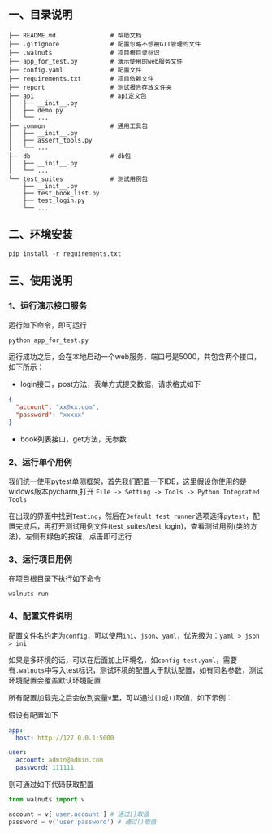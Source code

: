 ## 一、目录说明
```
├── README.md               # 帮助文档
├── .gitignore              # 配置忽略不想被GIT管理的文件
├── .walnuts                # 项目根目录标识
├── app_for_test.py         # 演示使用的web服务文件
├── config.yaml             # 配置文件
├── requirements.txt        # 项目依赖文件
├── report                  # 测试报告存放文件夹
├── api                     # api定义包
│   ├── __init__.py
│   ├── demo.py
│   └── ...
├── common                  # 通用工具包
│   ├── __init__.py
│   ├── assert_tools.py
│   └── ...
├── db                      # db包
│   ├── __init__.py
│   └── ...
└── test_suites             # 测试用例包
    ├── __init__.py
    ├── test_book_list.py
    ├── test_login.py
    └── ...
```
## 二、环境安装
```shell script
pip install -r requirements.txt
```

## 三、使用说明
### 1、运行演示接口服务
运行如下命令，即可运行
```shell script
python app_for_test.py
```
运行成功之后，会在本地启动一个web服务，端口号是5000，共包含两个接口，如下所示：

- login接口，post方法，表单方式提交数据，请求格式如下
```json
{
  "account": "xx@xx.com",
  "password": "xxxxx"
}
```

- book列表接口，get方法，无参数

### 2、运行单个用例
我们统一使用pytest单测框架，首先我们配置一下IDE，这里假设你使用的是widows版本pycharm,打开 ``File -> Setting -> Tools -> Python Integrated Tools``

在出现的界面中找到``Testing``，然后在``Default test runner``选项选择``pytest``，配置完成后，再打开测试用例文件(test_suites/test_login)，查看测试用例(类的方法)，左侧有绿色的按钮，点击即可运行

### 3、运行项目用例
在项目根目录下执行如下命令
```shell script
walnuts run
```

### 4、配置文件说明
配置文件名约定为``config``，可以使用``ini``、``json``、``yaml``，优先级为：``yaml > json > ini``

如果是多环境的话，可以在后面加上环境名，如``config-test.yaml``，需要有``.walnuts``中写入test标识，测试环境的配置大于默认配置，如有同名参数，测试环境配置会覆盖默认环境配置

所有配置加载完之后会放到变量``v``里，可以通过``[]``或``()``取值，如下示例：

假设有配置如下
```yaml
app:
  host: http://127.0.0.1:5000

user:
  account: admin@admin.com
  password: 111111

```
则可通过如下代码获取配置

```python
from walnuts import v

account = v['user.account'] # 通过[]取值
password = v('user.password') # 通过()取值

```